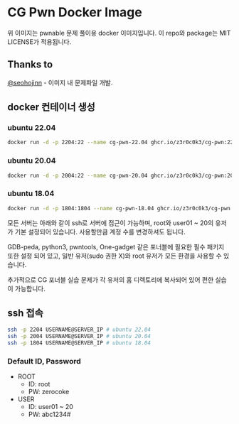 # CG Pwn Docker Image

위 이미지는 pwnable 문제 풀이용 docker 이미지입니다.
이 repo와 package는 MIT LICENSE가 적용됩니다.

## Thanks to

[@seohojinn](https://github.com/seohojinn) - 이미지 내 문제파일 개발.

## docker 컨테이너 생성

### ubuntu 22.04

```bash
docker run -d -p 2204:22 --name cg-pwn-22.04 ghcr.io/z3r0c0k3/cg-pwn:22.04
```

### ubuntu 20.04

```bash
docker run -d -p 2004:22 --name cg-pwn-20.04 ghcr.io/z3r0c0k3/cg-pwn:20.04
```

### ubuntu 18.04

```bash
docker run -d -p 1804:1804 --name cg-pwn-18.04 ghcr.io/z3r0c0k3/cg-pwn:18.04
```

모든 서버는 아래와 같이 ssh로 서버에 접근이 가능하며, root와 user01 ~ 20의 유저가 기본 설정되어 있습니다. 사용할만큼 계정 수를 변경하셔도 됩니다.

GDB-peda, python3, pwntools, One-gadget 같은 포너블에 필요한 필수 패키지 또한 설정 되어 있고, 일반 유저(sudo 권한 X)와 root 유저가 모든 환경을 사용할 수 있습니다.

추가적으로 CG 포너블 실습 문제가 각 유저의 홈 디렉토리에 복사되어 있어 편한 실습이 가능합니다.

## ssh 접속

```bash
ssh -p 2204 USERNAME@SERVER_IP # ubuntu 22.04
ssh -p 2004 USERNAME@SERVER_IP # ubuntu 20.04
ssh -p 1804 USERNAME@SERVER_IP # ubuntu 18.04
```

### Default ID, Password

- ROOT
  - ID: root
  - PW: zerocoke
- USER
  - ID: user01 ~ 20
  - PW: abc1234#
